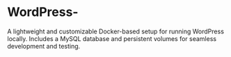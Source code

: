 # WordPress-
A lightweight and customizable Docker-based setup for running WordPress locally. Includes a MySQL database and persistent volumes for seamless development and testing.
